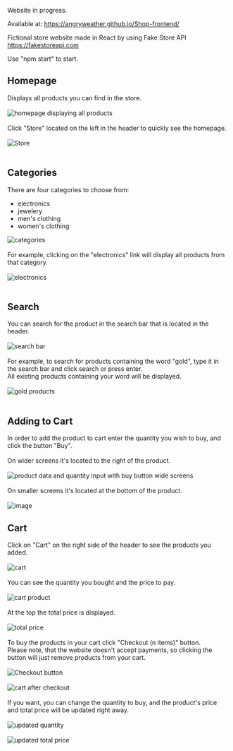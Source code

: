 Website in progress.

Available at: https://angryweather.github.io/Shop-frontend/

Fictional store website made in React by using Fake Store API https://fakestoreapi.com

Use "npm start" to start.

## Homepage
Displays all products you can find in the store.</br><br>
![homepage displaying all products](https://user-images.githubusercontent.com/105065960/226217790-c71f3362-9364-4d7f-b8c5-2b62028ff40b.png)<br><br>
Click "Store" located on the left in the header to quickly see the homepage.<br><br>
![Store](https://user-images.githubusercontent.com/105065960/226218671-c6402999-66db-415d-ae9b-a26f87ef5ae7.png)<br><br>

## Categories
There are four categories to choose from:
- electronics
- jewelery
- men's clothing
- women's clothing
 
![categories](https://user-images.githubusercontent.com/105065960/226219083-fe4d4971-4564-45e6-bcab-28b5eb586a43.png)<br><br>
For example, clicking on the "electronics" link will display all products from that category.<br><br>
![electronics](https://user-images.githubusercontent.com/105065960/226219402-88b4a571-86a1-4692-be59-045a7aef2307.png)<br><br>

## Search
You can search for the product in the search bar that is located in the header.<br><br>
![search bar](https://user-images.githubusercontent.com/105065960/226219915-8e73d20b-bf23-403e-b6c4-ef777895e561.png)<br><br>
For example, to search for products containing the word "gold", type it in the search bar and click search or press enter.<br>
All existing products containing your word will be displayed.<br><br>
![gold products](https://user-images.githubusercontent.com/105065960/226220463-2ca25481-505d-40f4-b69d-64845779aabf.png)<br><br>

## Adding to Cart
In order to add the product to cart enter the quantity you wish to buy, and click the button "Buy".<br><br>
On wider screens it's located to the right of the product.<br><br>
![product data and quantity input with buy button wide screens](https://user-images.githubusercontent.com/105065960/226220989-51c91993-52e2-4465-96de-952b82d8cf18.png)<br><br>
On smaller screens it's located at the bottom of the product.<br><br>
![image](https://user-images.githubusercontent.com/105065960/226221880-3eeb0910-cddd-4e6c-82a9-63d4614a7a4e.png)

## Cart
Click on "Cart" on the right side of the header to see the products you added.<br><br>
![cart](https://user-images.githubusercontent.com/105065960/226222044-0003344a-9d44-4441-aaeb-e08eeb9f0e1f.png)<br><br>
You can see the quantity you bought and the price to pay.<br><br>
![cart product](https://user-images.githubusercontent.com/105065960/226222204-6d5f3a72-2b3c-4138-a630-75f8d1e6c389.png)<br><br>
At the top the total price is displayed.<br><br>
![total price](https://user-images.githubusercontent.com/105065960/226222311-f11c9aed-62eb-46d1-942d-365304310fba.png)<br><br>
To buy the products in your cart click "Checkout (n items)" button.<br>
Please note, that the website doesn't accept payments, so clicking the button will just remove products from your cart.<br><br>
![Checkout button](https://user-images.githubusercontent.com/105065960/226222546-112c0a77-6302-4cc7-865d-fd4f17eec3f4.png)<br><br>
![cart after checkout](https://user-images.githubusercontent.com/105065960/226222865-0c98a284-1eee-4a88-afb0-270ec832c05e.png)<br><br>
If you want, you can change the quantity to buy, and the product's price and total price will be updated right away.<br><br>
![updated quantity](https://user-images.githubusercontent.com/105065960/226222779-b2f4b7eb-03d9-4e51-b32e-816deb1d9b71.png)<br><br>
![updated total price](https://user-images.githubusercontent.com/105065960/226222811-33b1af4c-4f8d-40c5-b4d7-c4779bfa6869.png)<br><br>
